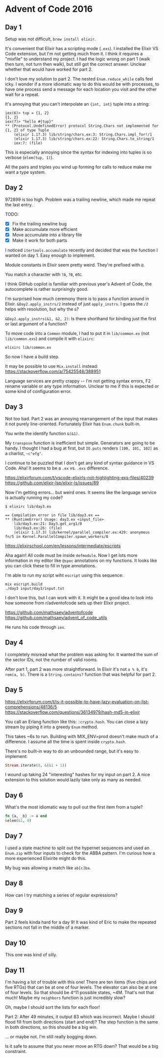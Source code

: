 # Advent of Code 2016

## Day 1

Setup was not difficult, `brew install elixir`.

It's convenient that Elixir has a scripting mode (`.exs`).
I installed the Elixir VS Code extension, but I'm not getting much from it. I think it requires a "mixfile" to understand my project.
I had the logic wrong on part 1 (walk then turn, not turn then walk), but still got the correct answer. Unclear whether that would have worked for part 2.

I don't love my solution to part 2. The nested `Enum.reduce_while` calls feel icky. I wonder if a more idiomatic way to do this would be with processes, to have one process send a message for each location you visit and the other wait for a repeat.

It's annoying that you can't interpolate an `{int, int}` tuple into a string:

```
iex(6)> tup = {1, 2}
{1, 2}
iex(7)> "hello #{tup}"
** (Protocol.UndefinedError) protocol String.Chars not implemented for {1, 2} of type Tuple
    (elixir 1.17.3) lib/string/chars.ex:3: String.Chars.impl_for!/1
    (elixir 1.17.3) lib/string/chars.ex:22: String.Chars.to_string/1
    iex:7: (file)
```

This is especially annoying since the syntax for indexing into tuples is so verbose (`elem(tup, 1)`).

All the pairs and triples you wind up forming for calls to reduce make me want a type system.

## Day 2

972899 is too high.
Problem was a trailing newline, which made me repeat the last entry.

TODO:

- [x] Fix the trailing newline bug
- [x] Make accumulate more efficient
- [x] Move accumulate into a library file
- [x] Make it work for both parts

I noticed `itertools.accumulate` recently and decided that was the function I wanted on day 1. Easy enough to implement.

Module constants in Elixir seem pretty weird. They're prefixed with `@`.

You match a character with `?A`, `?B`, etc.

I think GitHub copilot is familiar with previous year's Advent of Code, the autocomplete is rather surprisingly good.

I'm surprised how much ceremony there is to pass a function around in Elixir. `&Day2.apply_instrs/2` instead of just `apply_instrs`. I guess the `/2` helps with resolution, but why the `&`?

`&Day2.apply_instrs(&1, &2, 2)`: Is there shorthand for binding just the first or last argument of a function?

To move code into a `Common` module, I had to put it in `lib/common.ex` (not `lib/common.exs`) and compile it with `elixirc`:

    elixirc lib/common.ex

So now I have a build step.

It may be possible to use `Mix.install` instead: https://stackoverflow.com/a/75425548/388951

Language services are pretty crappy -- I'm not getting syntax errors, F2 rename variable or any type information. Unclear to me if this is expected or some kind of configuration error.

## Day 3

Not too bad. Part 2 was an annoying rearrangement of the input that makes it not purely line-oriented. Fortunately Elixir has `Enum.chunk` built-in.

You write the identify function `&(&1)`.

My `transpose` function is inefficient but simple. Generators are going to be handy. I thought I had a bug at first, but `IO.puts` renders `[100, 101, 102]` as a charlist, `~c"efg"`.

I continue to be puzzled that I don't get any kind of syntax guidance in VS Code. Aha! It seems to be a `.ex` vs. `.exs` difference.

https://elixirforum.com/t/vscode-elixirls-not-highlighting-exs-files/40239
https://github.com/elixir-lsp/elixir-ls/issues/89

Now I'm getting errors… but weird ones. It seems like the language service is actually running my code?

```
$ elixirc lib/day3.ex

== Compilation error in file lib/day3.ex ==
** (RuntimeError) Usage: day3.ex <input_file>
    lib/day3.ex:21: Day3.get_arg1/0
    lib/day3.ex:26: (file)
    (elixir 1.17.3) lib/kernel/parallel_compiler.ex:429: anonymous fn/5 in Kernel.ParallelCompiler.spawn_workers/8
```

https://elixirschool.com/en/lessons/intermediate/escripts

Aha again! All code must be inside `defmodule`. Now I get lots more information in my editor like `@spec` annotations on my functions. It looks like you can click these to fill in type annotations.

I'm able to run my script wiht `escript` using this sequence:

    mix escript.build
    ./day3 input/day3/input.txt

I don't love this, but I can work with it. It might be a good idea to look into how someone from r/adventofcode sets up their Elixir project.

https://github.com/mathsaey/adventofcode
https://github.com/mathsaey/advent_of_code_utils

He runs his code through `iex`.

## Day 4

I completely misread what the problem was asking for. It wanted the sum of the sector IDs, not the number of valid rooms.

After part 1, part 2 was more straightforward. In Elixir it's not `a % b`, it's `rem(a, b)`. There is a `String.contains?` function that was helpful for part 2.

## Day 5

https://elixirforum.com/t/is-it-possible-to-have-lazy-evaluation-on-list-comprehensions/48136/5
https://stackoverflow.com/questions/36134979/hash-md5-in-elixir

You call an Erlang function like this: `:crypto.hash`.
You can close a lazy stream by piping it into a greedy `Enum` method.

This takes ~6s to run. Building with MIX_ENV=prod doesn't make much of a difference. I assume all the time is spent inside `crypto.hash`.

There's no built-in way to do an unbounded range, but it's easy to implement:

```elixir
Stream.iterate(0, &(&1 + 1))
```

I wound up taking 24 "interesting" hashes for my input on part 2. A nice extension to this solution would lazily take only as many as needed.

## Day 6

What's the most idiomatic way to pull out the first item from a tuple?

```elixir
fn {a, _b} -> a end
&elem(&1, 0)
```

## Day 7

I used a state machine to split out the hypernet sequences and used an `Enum.zip` with four inputs to check for the ABBA pattern. I'm curious how a more experienced Elixirite might do this.

My bug was allowing a match like `ab[c]ba`.

## Day 8

How can I try matching a series of regular expressions?

## Day 9

Part 2 feels kinda hard for a day 9! It was kind of Eric to make the repeated sections not fall in the middle of a marker.

## Day 10

This one was kind of silly.

## Day 11

I'm having a lot of trouble with this one! There are ten items (five chips and five RTGs) that can be at one of four levels. The elevator can also be at one of four levels. So that should be 4^11 possible states, ~4M. That's not that much! Maybe my `neighbors` function is just incredibly slow?

Oh, maybe I should sort the lists for each floor!

Part 2: After 49 minutes, it output 83 which was incorrect. Maybe I should flood fill from both directions (start and end)? The step function is the same in both directions, so this should be a big win.

… or maybe not. I'm still really bogging down.

Is it safe to assume that you never move an RTG down? That would be a big constraint.
